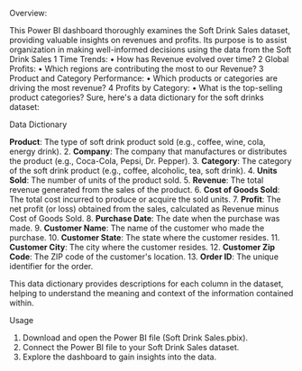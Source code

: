 Overview:

This Power BI dashboard thoroughly examines the Soft Drink Sales dataset, providing valuable insights on revenues and profits. Its purpose is to assist organization in making well-informed decisions using the data from the Soft Drink Sales
1 Time Trends:
•	How has Revenue evolved over time?
2 Global Profits:
•	Which regions are contributing the most to our Revenue?
3 Product and Category Performance:
•	Which products or categories are driving the most revenue?
4 Profits by Category:
•	What is the top-selling product categories?
Sure, here's a data dictionary for the soft drinks dataset:




Data Dictionary


**Product**: The type of soft drink product sold (e.g., coffee, wine, cola, energy drink).
2. **Company**: The company that manufactures or distributes the product (e.g., Coca-Cola, Pepsi, Dr. Pepper).
3. **Category**: The category of the soft drink product (e.g., coffee, alcoholic, tea, soft drink).
4. **Units Sold**: The number of units of the product sold.
5. **Revenue**: The total revenue generated from the sales of the product.
6. **Cost of Goods Sold**: The total cost incurred to produce or acquire the sold units.
7. **Profit**: The net profit (or loss) obtained from the sales, calculated as Revenue minus Cost of Goods Sold.
8. **Purchase Date**: The date when the purchase was made.
9. **Customer Name**: The name of the customer who made the purchase.
10. **Customer State**: The state where the customer resides.
11. **Customer City**: The city where the customer resides.
12. **Customer Zip Code**: The ZIP code of the customer's location.
13. **Order ID**: The unique identifier for the order.

This data dictionary provides descriptions for each column in the dataset, helping to understand the meaning and context of the information contained within.

Usage


1.	Download and open the Power BI file (Soft Drink Sales.pbix).
2.	Connect the Power BI file to your Soft Drink Sales dataset.
3.	Explore the dashboard to gain insights into the data.

